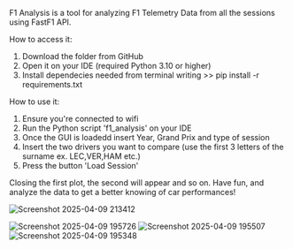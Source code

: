 F1 Analysis is a tool for analyzing F1 Telemetry Data from all the sessions using FastF1 API.

How to access it:
1. Download the folder from GitHub
2. Open it on your IDE (required Python 3.10 or higher)
3. Install dependecies needed from terminal writing  >> pip install -r requirements.txt

How to use it:
1. Ensure you're connected to wifi
2. Run the Python script 'f1_analysis' on your IDE
3. Once the GUI is loadedd insert Year, Grand Prix and type of session
4. Insert the two drivers you want to compare (use the first 3 letters of the surname ex. LEC,VER,HAM etc.)
5. Press the button 'Load Session'

Closing the first plot, the second will appear and so on.
Have fun, and analyze the data to get a better knowing of car performances! 

![Screenshot 2025-04-09 213412](https://github.com/user-attachments/assets/c33d02ec-c9b6-407f-802e-d7f0cbd08563)

![Screenshot 2025-04-09 195726](https://github.com/user-attachments/assets/172a8a59-11a7-4442-b660-d5f932beb486)
![Screenshot 2025-04-09 195507](https://github.com/user-attachments/assets/4d70f8c9-d7d4-4301-b473-ff5b1c1a9232)
![Screenshot 2025-04-09 195348](https://github.com/user-attachments/assets/957ea88f-d86f-4b70-a15b-dfb2826569b5)
